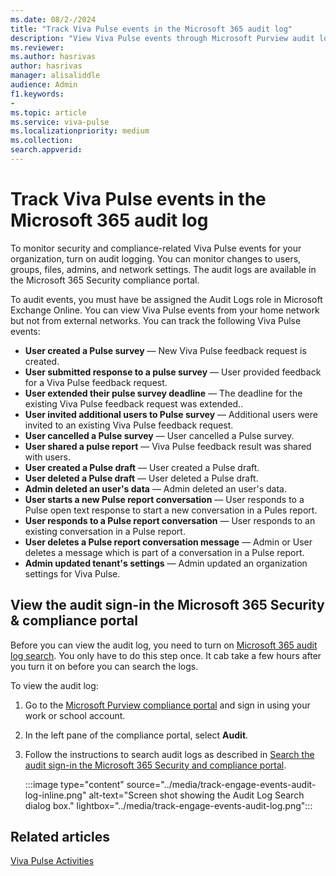 ```yaml
---
ms.date: 08/2-/2024
title: "Track Viva Pulse events in the Microsoft 365 audit log"
description: "View Viva Pulse events through Microsoft Purview audit logs."
ms.reviewer: 
ms.author: hasrivas
author: hasrivas
manager: alisaliddle
audience: Admin
f1.keywords:
- 
ms.topic: article
ms.service: viva-pulse
ms.localizationpriority: medium
ms.collection:  
search.appverid:
---
```


# Track Viva Pulse events in the Microsoft 365 audit log

To monitor security and compliance-related Viva Pulse events for your organization, turn on audit logging. You can monitor changes to users, groups, files, admins, and network settings. The audit logs are available in the Microsoft 365 Security compliance portal.
  
To audit events, you must have be assigned the Audit Logs role in Microsoft Exchange Online. You can view Viva Pulse events from your home network but not from external networks. You can track the following Viva Pulse events:

- **User created a Pulse survey** — New Viva Pulse feedback request is created.
- **User submitted response to a pulse survey** — User provided feedback for a Viva Pulse feedback request.
- **User extended their pulse survey deadline** — The deadline for the existing Viva Pulse feedback request was extended..
- **User invited additional users to Pulse survey** — Additional users were invited to an existing Viva Pulse feedback request.
- **User cancelled a Pulse survey** — User cancelled a Pulse survey.
- **User shared a pulse report** — Viva Pulse feedback result was shared with users.
- **User created a Pulse draft** — User created a Pulse draft.
- **User deleted a Pulse draft** — User deleted a Pulse draft.
- **Admin deleted an user's data** — Admin deleted an user's data.
- **User starts a new Pulse report conversation** — User responds to a Pulse open text response to start a new conversation in a Pules report.
- **User responds to a Pulse report conversation** — User responds to an existing conversation in a Pulse report.
- **User deletes a Pulse report conversation message** — Admin or User deletes a message which is part of a conversation in a Pulse report.
- **Admin updated tenant's settings** — Admin updated an organization settings for Viva Pulse.


## View the audit sign-in the Microsoft 365 Security &amp; compliance portal

Before you can view the audit log, you need to turn on [Microsoft 365 audit log search](https://support.office.com/article/e893b19a-660c-41f2-9074-d3631c95a014). You only have to do this step once. It cab take a few hours after you turn it on before you can search the logs.
  
To view the audit log:
  
1. Go to the [Microsoft Purview compliance portal](https://compliance.microsoft.com/homepage) and sign in using your work or school account.

2. In the left pane of the compliance portal, select **Audit**.

3. Follow the instructions to search audit logs as described in [Search the audit sign-in the Microsoft 365 Security and compliance portal](https://support.office.com/article/0d4d0f35-390b-4518-800e-0c7ec95e946c#run).

    :::image type="content" source="../media/track-engage-events-audit-log-inline.png" alt-text="Screen shot showing the Audit Log Search dialog box." lightbox="../media/track-engage-events-audit-log.png":::
  

## Related articles

[Viva Pulse Activities](https://learn.microsoft.com/en-us/purview/audit-log-activities#viva-pulse-activities)
